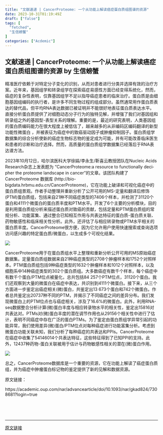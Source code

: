 ```yaml
---
title: "文献速递 | CancerProteome: 一个从功能上解读癌症蛋白质组图谱的资源"
date: 2023-10-31T01:19:49Z
draft: ["false"]
tags: [
  "fetched",
  "生信螃蟹"
]
categories: ["Acdemic"]
---
```

文献速递 | CancerProteome: 一个从功能上解读癌症蛋白质组图谱的资源 by 生信螃蟹
------
<div><p><span>精准医疗依赖于对特定分子变化的识别，从而对患者进行分类并选择有效的治疗方案。近年来，基因组学和转录组学在探索癌症易感性方面已经变得系统化，然而，癌症的复杂性表明，仅靠基因组学不足以指导癌症患者的临床治疗。蛋白质是由细胞基因组编码的执行者，是许多不同生物过程的组成部分。虽然通常用作蛋白质表达的替代品，但平均</span><span lang="EN-US">RNA</span><span>表达数据已被证明并不能很好地表征蛋白质表达水平。直接分析蛋白质提供了对细胞动态分子行为的独特见解，并增强了我们对基因组和转录组之外的基因型</span><span lang="EN-US">-</span><span>表型关系的理解。重要的是，最近的研究表明，人类基因组的蛋白质编码能力在很大程度上被低估了，越来越多的从非编码区编码翻译的新型功能性微蛋白</span><span> </span><span>，并被表征为癌症中的致癌驱动因子或肿瘤抑制因子。蛋白质组学数据集的综合分析使新的癌症生物标志物的鉴定成为可能，并有可能改善临床医生和患者的诊断和治疗选择。然而，高质量的蛋白质组学数据集已经落后于</span><span lang="EN-US">RNA</span><span>表达谱方法。</span><span lang="EN-US"><p></p></span></p><p><span lang="EN-US">2023</span><span>年</span><span lang="EN-US">10</span><span>月</span><span lang="EN-US">12</span><span>日，哈尔滨医科大学徐娟</span><span lang="EN-US">/</span><span>李永生</span><span lang="EN-US">/</span><span>靳喜云教授团队在</span><span lang="EN-US">Nucleic Acids Research</span><span>杂志上发表题为</span><span> </span><span>“</span><span lang="EN-US">CancerProteome:a resource to functionally decipher the proteome landscape in cancer</span><span>”的文章。该团队构建了</span><span lang="EN-US">CancerProteome </span><span>数据库</span><span> <span lang="EN-US">(http://bio-bigdata.hrbmu.edu.cn/CancerProteome)</span></span><span>，它在功能上破译和可视化癌症中的蛋白质组景观。作者手动整理并重新分析了公开可用的</span><span lang="EN-US">MS-</span><span>定量和翻译后修饰</span><span lang="EN-US">(PTM)</span><span>蛋白质组，包括来自</span><span lang="EN-US">21</span><span>种不同癌症类型的</span><span lang="EN-US">7406</span><span>个样本，并检测了</span><span lang="EN-US">31120</span><span>个蛋白和</span><span lang="EN-US">4111</span><span>个微蛋白的蛋白质丰度和</span><span lang="EN-US">PTM</span><span>水平。开发了</span><span lang="EN-US">6</span><span>个主要的分析模块，目的是利用蛋白质组分析来描述蛋白质对致癌的贡献，包括定量和</span><span lang="EN-US">PTM</span><span>蛋白质组的常规分析、功能富集、通过整合已知相互作用与共表达特征的蛋白质</span><span lang="EN-US">-</span><span>蛋白质关联、药物敏感性和临床相关性分析。此外，还评估了与相应转录物或</span><span lang="EN-US">PTM</span><span>水平相关的蛋白质丰度。</span><span lang="EN-US">CancerProteome</span><span>很方便，因为它允许用户使用快速搜索或查询选项访问感兴趣的特定蛋白质</span><span lang="EN-US">/</span><span>微蛋白，以生成多个可视化结果。</span><span lang="EN-US"><p></p></span></p><p><img data-ratio="0.30639097744360905" data-s="300,640" data-src="https://mmbiz.qpic.cn/mmbiz_png/SVaoXpemDpIamJ8fGic7ESszFxUJBE6Q9yOKwJlHTzH7QhCGicEVTkx40icscKiaia5mcRebFz5MQgeFeV1UKHhpYFA/640?wx_fmt=png" data-type="png" data-w="1064" src="https://mmbiz.qpic.cn/mmbiz_png/SVaoXpemDpIamJ8fGic7ESszFxUJBE6Q9yOKwJlHTzH7QhCGicEVTkx40icscKiaia5mcRebFz5MQgeFeV1UKHhpYFA/640?wx_fmt=png"></p><p><span lang="EN-US">CancerProteome</span><span>用于在蛋白质组水平上整理和重新分析公开可用的</span><span lang="EN-US">MS</span><span>原始癌症数据集。定量蛋白质组数据来自</span><span lang="EN-US">21</span><span>种癌症类型的</span><span lang="EN-US">2708</span><span>个肿瘤样本和</span><span lang="EN-US">1752</span><span>个对照样本。</span><span lang="EN-US">PTM</span><span>蛋白质组包括</span><span lang="EN-US">9</span><span>种癌症类型的</span><span lang="EN-US">1632</span><span>个肿瘤样本和</span><span lang="EN-US">1012</span><span>个对照样本，以及细胞系中</span><span lang="EN-US">14</span><span>种癌症类型的</span><span lang="EN-US">302</span><span>个蛋白质组。大多数癌症有数千个样本，每个癌症中有数千个蛋白</span><span lang="EN-US">/PTM</span><span>位点被量化，总共包括</span><span lang="EN-US">84 257</span><span>个</span><span lang="EN-US">PTM</span><span>位点，</span><span lang="EN-US">31120</span><span>个蛋白。我们还观察到大量的微蛋白在癌症中表达，共识别到</span><span lang="EN-US">4111</span><span>个微蛋白。接下来，从三个方面进一步鉴定出癌症相关</span><span lang="EN-US">(</span><span>微</span><span lang="EN-US">)</span><span>蛋白，共鉴定出</span><span lang="EN-US">13 673</span><span>个蛋白和</span><span lang="EN-US">742</span><span>个微蛋白。作者总共鉴定出</span><span lang="EN-US">20737</span><span>种不同的</span><span lang="EN-US">PTM</span><span>，并揭示了不同癌症之间的差异分布。我们发现微蛋白上的</span><span lang="EN-US">PTM</span><span>位点也与癌症相关，涉及了</span><span lang="EN-US">16.6%</span><span>的微蛋白。此外，利用</span><span lang="EN-US">RNA-seq</span><span>数据整合分析计算</span><span lang="EN-US">(</span><span>微</span><span lang="EN-US">)</span><span>蛋白丰度与相应转录物水平的相关性，鉴定出</span><span lang="EN-US">15816</span><span>对共表达对。</span><span lang="EN-US">PTMs</span><span>对</span><span lang="EN-US">(</span><span>微</span><span lang="EN-US">)</span><span>蛋白丰度的潜在调节作用也从</span><span lang="EN-US">29156</span><span>个相关性中进行了估计，表明不同癌症中存在广泛的蛋白</span><span lang="EN-US">PTMs</span><span>。为了鉴定由蛋白质组学异常引起的功能异常，我们使用差异</span><span lang="EN-US">(</span><span>微</span><span lang="EN-US">)</span><span>蛋白</span><span lang="EN-US">/PTM</span><span>位点对每种癌症进行功能富集分析。考虑到微蛋白功能关联未知，我们分析了每种癌症的共表达和</span><span lang="EN-US">PPIs</span><span>。</span><span lang="EN-US">CancerProteome</span><span>在癌症中收集了</span><span lang="EN-US">54146014</span><span>个共表达特征，这些特征得到了已知</span><span lang="EN-US">PPI</span><span>的支持。此外，</span><span lang="EN-US">12437</span><span>种药物</span><span lang="EN-US">-</span><span>蛋白关联被用于估计与药物敏感性相关的潜在</span><span lang="EN-US">(</span><span>微</span><span lang="EN-US">)</span><span>蛋白作用。</span><span lang="EN-US"><p></p></span></p><p><img data-ratio="0.6055555555555555" data-s="300,640" data-src="https://mmbiz.qpic.cn/mmbiz_png/SVaoXpemDpIamJ8fGic7ESszFxUJBE6Q9Chx1ib3Tre4yicHqcmzWeRawriawHGbYRerYQfkRSCzCaDZ1x1XIjibkRg/640?wx_fmt=png" data-type="png" data-w="1080" src="https://mmbiz.qpic.cn/mmbiz_png/SVaoXpemDpIamJ8fGic7ESszFxUJBE6Q9Chx1ib3Tre4yicHqcmzWeRawriawHGbYRerYQfkRSCzCaDZ1x1XIjibkRg/640?wx_fmt=png"></p><p><span>总之，</span><span lang="EN-US">CancerProteome</span><span>数据库是一个重要的资源，它在功能上解读了癌症蛋白质组，并为癌症中肿瘤蛋白标记物的鉴定提供了新的见解和数据资源。</span><span lang="EN-US"><p></p></span></p><p><span>原文链接：</span><span lang="EN-US"><p></p></span></p><p><span lang="EN-US">https://academic.oup.com/nar/advancearticle/doi/10.1093/nar/gkad824/7308681?login=true<p></p></span></p><p><span><br></span></p><p><br></p><p><mp-style-type data-value="3"></mp-style-type></p></div>  
<hr>
<a href="https://mp.weixin.qq.com/s/A3Za3XKMvOE3JzxlipYO-w",target="_blank" rel="noopener noreferrer">原文链接</a>

